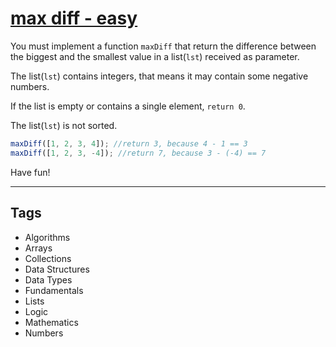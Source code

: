 # [max diff - easy](https://www.codewars.com/kata/588a3c3ef0fbc9c8e1000095)

You must implement a function `maxDiff` that return the difference between the biggest and the smallest value in a list(`lst`) received as parameter.

The list(`lst`) contains integers, that means it may contain some negative numbers.

If the list is empty or contains a single element, `return 0`.

The list(`lst`) is not sorted.

```javascript
maxDiff([1, 2, 3, 4]); //return 3, because 4 - 1 == 3
maxDiff([1, 2, 3, -4]); //return 7, because 3 - (-4) == 7
```

Have fun!

---

## Tags

- Algorithms
- Arrays
- Collections
- Data Structures
- Data Types
- Fundamentals
- Lists
- Logic
- Mathematics
- Numbers
